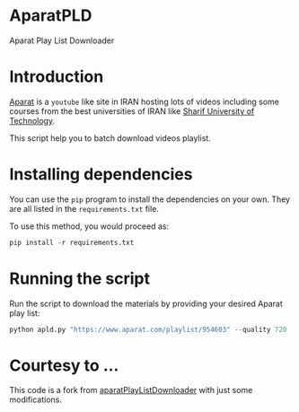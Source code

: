 # AparatPLD
Aparat Play List Downloader

# Introduction

[Aparat](http://aparat.com) is a `youtube` like site in IRAN hosting lots of videos including some courses from the best universities of IRAN like [Sharif University of Technology](http://sharif.edu). 

This script help you to batch download videos playlist.


# Installing dependencies

You can use the `pip` program to install the dependencies on your own.  They are all listed in the `requirements.txt` file.

To use this method, you would proceed as:

```python
pip install -r requirements.txt
```

# Running the script
Run the script to download the materials by providing your desired Aparat play list:

```python
python apld.py "https://www.aparat.com/playlist/954603" --quality 720
```


# Courtesy to ...
This code is a fork from [aparatPlayListDownloader](https://github.com/ErfanPY/aparatPlayListDownloader) with just some modifications. 


